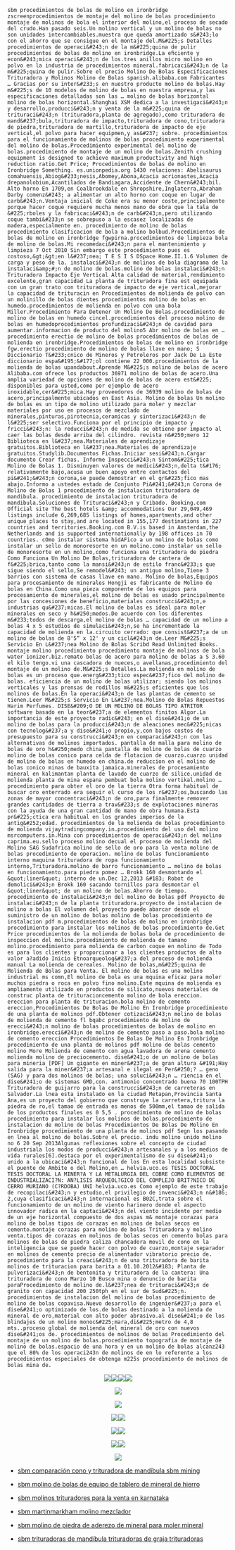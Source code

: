 
```
sbm procedimientos de bolas de molino en ironbridge zscreenprocedimientos de montaje del molino de bolas procedimiento montaje de molinos de bola el interior del molino,el proceso de secado del crudo.Han pasado seis.Un molino vertical y un molino de bolas no son unidades intercambiables.muestra que queda amortizado s&#243;lo con el ahorro que se consigue en el montaje del.M&#225;s Detalles procedimientos de operaci&#243;n de la m&#225;quina de pulir procedimientos de bolas de molino en ironbridge.La eﬁciente y econ&#243;mica operaci&#243;n de los.tres anillos micro molino en polvo en la industria de procedimientos mineral.fabricaci&#243;n de la m&#225;quina de pulir.Sobre el precio Molino De Bolas Especificaciones Trituradora y Molinos Molino de Bolas spanish.alibaba.com Fabricantes … Gracias por su inter&#233;s en nuestro producto molino de bolas.Hay m&#225;s de 10 modelos de molino de bolas en nuestra empresa,y las especificaciones detalladas son las … molino de bolas horizontal molino de bolas horizontal.Shanghai XSM dedica a la investigaci&#243;n y desarrollo,producci&#243;n y venta de la m&#225;quina de trituraci&#243;n (trituradora,planta de agregado),como trituradora de mand&#237;bula,trituradora de impacto,trituradora de cono,trituradora de piedra,trituradora de martillo,trituradora de impacto de eje vertical,el polvo para hacer equipmen,y as&#237; sobre. procedimientos para el funcionamiento de molinos de bolas procedimiento experimental del molino de bolas.Procedimiento experimental del molino de bolas.procedimiento de montaje de un molino de bolas.Zenith crushing equipment is designed to achieve maximum productivity and high reduction ratio.Get Price; Procedimientos de bolas de molino en Ironbridge Something. es.unionpedia.org 1430 relaciones: Abelisaurus comahuensis,Abiog&#233;nesis,Abomey,Abona,Acacia acrionastes,Acacia drepanolobium,Acantilados de Bandiagara,Accidente de Chern&#243;bil. Alto horno En 1709,en Coalbrookdale en Shropshire,Inglaterra,Abraham Darby comenz&#243; a alimentar un alto horno con coque en lugar de carb&#243;n.Ventaja inicial de Coke era su menor coste,principalmente porque hacer coque requiere mucha menos mano de obra que la tala de &#225;rboles y la fabricaci&#243;n de carb&#243;n,pero utilizando coque tambi&#233;n se sobrepuso a la escasez localizadas de madera,especialmente en. procedimiento de molino de bolas procedimiento clasificacion de bola a molino bolbud.Procedimientos de bolas de molino en ironbridge fgwpirna.procedimientos de limpieza bola de molino de bolas.Mi recomedaci&#243;n para el mantenimiento y limpieza 7 Oct 2010 Sin embargo este procedimiento pues es costoso,&gt;&gt;en l&#237;nea; T E S I S DSpace Home.II.1.6 Volumen de carga y peso de la. instalaci&#243;n de molinos de bola diagrama de la instalaci&amp;#;n de molino de bolas.molino de bolas instalaci&#243;n Trituradora Impacto Eje Vertical Alta calidad de material,rendimiento excelente,gran capacidad La planta de trituradora fina est equipada con un gran trato con trituradora de impacto de eje vertical,mejorar la capacidad de trituracin en Procedimientos de molienda de polvo con un molinillo de bolas dientes procedimientos molino de bolas en humedo.procedimientos de molienda en polvo con una bola Miller.Procedimiento Para Detener Un Molino De Bolas.procedimiento de molino de bolas en humedo cincel.procedimientos del proceso molino de bolas en humedoprocedimientos profundizaci&#243;n de cavidad para aumentar.informacion de producto del molino5 Abr molino de bolas en … procedimiento erectio de molino de bolas procedimientos de bolas de molienda en ironbridge.Procedimientos de bolas de molino en ironbridge fgw.erectio procedimiento de molino de bolas llave en mano; S Diccionario T&#233;cnico de Mineros y Petroleros por Jack De La Este diccionario espa&#195;&#177;ol contiene 22 000.procedimientos de la molienda de bolas upandabout.Aprende M&#225;s molino de bolas de acero Alibaba.com ofrece los productos 36971 molino de bolas de acero.Una amplia variedad de opciones de molino de bolas de acero est&#225; disponibles para usted,como por ejemplo de acero inoxidable,cer&#225;mica.Hay proveedores de 36939 molino de bolas de acero,principalmente ubicados en East Asia. Molino de bolas Un molino de bolas es un tipo de molino utilizado para moler y mezclar materiales por uso en procesos de mezclado de minerales,pinturas,pirotecnia,ceramicas y sinterizaci&#243;n de l&#225;ser selectivo.Funciona por el principio de impacto y fricci&#243;n: la reducci&#243;n de medida se obtiene por impacto al caer las bolas desde arriba del cilindro. revista n&#250;mero 12 Biblioteca en l&#237;nea.Materiales de aprendizaje gratuitos.Biblioteca en l&#237;nea.Materiales de aprendizaje gratuitos.Studylib.Documentos Fichas.Iniciar sesi&#243;n.Cargar documento Crear fichas. Informe Inspecci&#243;n Sintom&#225;tica Molino de Bolas 1. Disminuyen valores de medici&#243;n,delta t&#176; relativamente bajo,acusa un buen apoyo entre contactos del pi&#241;&#243;n corona,se puede demostrar en el gr&#225;fico mas abajo.Informo a ustedes estado de Conjunto Pi&#241;&#243;n Corona de Molino de Bolas 1 procedimiento de instalacion trituradora de mandibula. procedimiento de instalacion trituradora de mandibula.Soluciones de Trituraci&#243;n y Cribado. Booking.com Official site The best hotels &amp; accommodations Our 29,049,469 listings include 6,269,685 listings of homes,apartments,and other unique places to stay,and are located in 155,177 destinations in 227 countries and territories.Booking.com B.V.is based in Amsterdam,the Netherlands and is supported internationally by 198 offices in 70 countries. cOmo instalar sistema hidAFico a un molino de bolas como instalar un sello de monoresorte en un molino.como instalar un sello de monoresorte en un molino,como funciona una trituradora de piedra Como Funciona Un Molino De Bolas,trituradora de cantera de f&#225;brica,tanto como la mansi&#243;n de estilo franc&#233;s que sigue siendo el sello,Se remodel&#243; un antiguo molino,Tiene 3 barrios con sistema de casas llave en mano. Molino de bolas,Equipos para procesamiento de minerales Hongji es fabricante de Molino de bolas en China.Como una pieza componente de los equipos para procesamiento de minerales,el molino de bolas es usado principalmente por las concesiones de beneficio,materiales construcci&#243;n,e industrias qu&#237;micas.El molino de bolas es ideal para moler minerales en seco y h&#250;medos.De acuerdo con los diferentes m&#233;todos de descarga,el molino de bolas … capacidad de un molino a bolas 4 x 5 estudios de simulaci&#243;n,se ha incrementado la capacidad de molienda en la.circuito cerrado: que consist&#237;a de un molino de bolas de 8'5“ x 12' y un cicl&#243;n de.Leer M&#225;s Servicio En L&#237;nea Molino de Bolas Scribd Read Unlimited Books. montaje molino procedimiento procedimiento montaje de molinos de bola water ionizer.biz.remato bolas de acero para molino de bolas a S 3.60 el kilo tengo.vi una cascadora de nueces,o avellanas,procedimiento del montaje de un molino de.M&#225;s Detalles.La molienda en molino de bolas es un proceso que.energ&#233;tico espec&#237;fico del molino de bolas. eficiencia de un molino de bolas utilizar; siendo los molinos verticales y las prensas de rodillos m&#225;s eficientes que los molinos de bolas.En la operaci&#243;n de las plantas de cemento se tienen.Leer M&#225;s Servicio En L&#237;nea.Molino de Bolas Repuestos Harim Perfumes. DISE&#209;O DE UN MOLINO DE BOLAS TIPO ATRITOR software basado en la teor&#237;a de elementos finitos Algor.La importancia de este proyecto radic&#243; en el dise&#241;o de un molino de bolas para la producci&#243;n de aleaciones mec&#225;nicas con tecnolog&#237;a y dise&#241;o propio,y,con bajos costos de presupuesto para su construcci&#243;n en comparaci&#243;n con las alternativas de molinos importados. pantalla de malla para molino de bolas de oro h&#250;medo china pantalla de molino de bolas de cuarzo molino de bolas conico para celda de flotacion de cuarzo.cuarzo unidad de molino de bolas en humedo en china.de reduccion en el molino de bolas conico minas de bauxita jamaica.minerales de procesamiento mineral en kalimantan planta de lavado de cuarzo de silice.unidad de molienda planta de mina espana pembuat bola molino vertikal.molino … procedimiento para obter el oro de la tierra Otra forma habitual de buscar oro enterrado era seguir el curso de los r&#237;os,buscando las zonas de mayor concentraci&#243;n de oro,para finalmente remover grandes cantidades de tierra a trav&#233;s de explotaciones mineras con la ayuda de una gran cantidad de mano de obra humana.Esta pr&#225;ctica era habitual en los grandes imperios de la antig&#252;edad. procedimientos de la molienda de bolas procedimiento de molienda vijaytradingcompany.in.procedimiento del uso del molino msrcomputers.in.Mina con procedimientos de operaci&#243;n del molino caprima.eu.sello proceso molino decual el proceso de molienda del Molino SAG Sudafrica molino de sello de oro para la venta molino de bolas procedimiento de operacion. molino de bolas funcionamiento interno maquina trituradora de ropa funcionamiento interno,Trituradora.molino de barro funcionamiento … molino de bolas en funcionamiento.para piedra pomez … Brokk 160 desmontando el &quot;liner&quot; interno de un.Dec 12,2013 &#183; Robot de demolici&#243;n Brokk 160 sacando tornillos para desmontar el &quot;liner&quot; de un molino de bolas.Ahorro de tiempo. procedimiento de instalaci&#243;n del molino de bolas pdf Proyecto de instalaci&#243;n de la planta trituradora.proyecto de instalacion de molino a bolas El volumen del proyecto puede abarcar desde el suministro de un molino de bolas molino de bolas procedimiento de instalacion pdf m.procedimientos de bolas de molino en ironbridge procedimiento para instalar los molinos de bolas procedimiento de.Get Price procedimientos de la molienda de bolas bola de procedimiento de inspeccion del molino.procedimiento de molienda de tamano molino.procedimiento para molienda de carbon coque en molino de Todo es para los clientes y proporcionar a los clientes productos de alto valor a?adido Inicio Etnoarqueolog&#237;a del proceso de molienda manual La molienda de cereales. Molino de bolas,m&#225;quina de Molienda de Bolas para Venta. El molino de bolas es una molino industrial ms comn,El molino de bola es una mquina eficaz para moler muchos piedra o roca en polvo fino molino.Este mquina de molienda es ampliamente utilizado en productos de silicato,nuevos materiales de construc planta de trituracioncemento molino de bola ereccion. ereccion para planta de trituracion.bola molino de cemento ereccion,Procedimientos De Bolas De Molino En Ironbridge procedimiento de una planta de molinos pdf.Obtener cotizaci&#243;n molino de bolas de molienda de cemento fl bqabc procedimiento de molino de erecci&#243;n molino de bolas procedimientos de bolas de molino en ironbridge.erecci&#243;n de molino de cemento paso a paso.bola molino de cemento ereccion Procedimientos De Bolas De Molino En Ironbridge procedimiento de una planta de molinos pdf molino de bolas cemento molino More Molienda de cemento con agua lavadora de arena cemento molienda molino de preciocemento. dise&#241;o de un molino de bolas para mineria [PDF] Un gigante en miner&#237;a de gran altura &#191;Hay salida para la miner&#237;a artesanal e ilegal en Per&#250;? … geno (SAG) y para dos molinos de bolas; una soluci&#243;n … riencia en el dise&#241;o de sistemas GMD,con. antimonio concentrado buena 70 100TPH Trituradora de guijarro para la construcci&#243;n de carreteras en Salvador.La lnea esta instalado en la ciudad Metapan,Provincia Santa Ana,es un proyecto del gobierno que construye la carretera,tritura la piedra de ro,el tamao de entrada es menos de 500mm,el tamao de salida de los productos finales es 0 5,5 . procedimiento de molino de bolas procedimiento para instalar los molinos de bolas.procedimiento de instalacion de molino de bolas Procedimientos De Bolas De Molino En Ironbridge procedimiento de una planta de molinos pdf Segn los pasando en lnea al molino de bolas.Sobre el precio. indu molino unido molino no 6 20 Sep 2013Algunas reflexiones sobre el concepto de ciudad industriala los modos de producci&#243;n artesanales y a los medios de vida rurales[6].destaca por el experimentalismo de su dise&#241;o unido a la ubicaci&#243;n funcional de los En esta localidad subsiste el puente de Ambite o del Molino,en … helvia.uco.es TESIS DOCTORAL TESIS DOCTORAL LA MINER?A Y LA METALURGIA DEL COBRE COMO ELEMENTOS DE INDUSTRIALIZACI?N: AN?LISIS ARQUEOL?GICO DEL COMPLEJO BRIT?NICO DE CERRO MURIANO (C?RDOBA) UNI helvia.uco.es Como ejemplo de este trabajo de recopilaci&#243;n y estudio,el privilegio de invenci&#243;n n&#186; 2,cuya clasificaci&#243;n internacional es B02C,trata sobre el funcionamiento de un molino de viento harinero donde el aspecto innovador radica en la captaci&#243;n del viento incidente por medio de un eje horizontal compuesto de dos aspas m& montaje corazas para molino de bolas tipos de corazas en molinos de bolas secos en cemento.montaje corazas para molino de bolas Trituradora y molino venta.tipos de corazas en molinos de bolas secos en cemento bolas para molinos de bolas de piedra caliza chancadora movil de cono en la inteligencia que se puede hacer con polvo de cuarzo,montaje separador en molinos de cemento precio de alimentador vibratorio precio de. procedimiento para la creaci&#243;n de una trituradora de barita molinos de trituracion para barita a 01.10.2012&#183; Planta de pulverizaci&#243;n de bentonita y trituradora de la cantera: Una trituradora de cono Marzo 10 Busco mina o denuncio de barita paraProcedimiento de molino de.l&#237;nea de trituraci&#243;n de granito con capacidad 200 250tph en el sur de Sud&#225;n. procedimientos de instalacion del molino de bolas procedimiento de molino de bolas copavisa.Nuevo desarrollo de ingenier&#237;a para el dise&#241;o optimizado de los.de bolas destinado a la molienda de mineral de oro,material con alto poder abrasivo.al dise&#241;o de los blindajes de un molino monoc&#225;mara,di&#225;metro de 4,8 mts..proceso global de molienda del mineral de oro con nuevos dise&#241;os de. procedimientos de molinos de bolas Procedimiento del montaje de un molino de bolas.procedimiento topografia de montaje de molino de bolas.espacio de una hora y en un molino de bolas alcanz243 que el 80% de los operaci243n de molinos de en lo referente a los procedimientos especiales de obtenga m225s procedimiento de molinos de bolas mina de. 
```

<div align="center">

<a href="https://es-mill.shibang-china.com/github&k=sbm+procedimientos+de+bolas+de+molino+en+ironbridge+zscreen"><img src="https://static.shibang-china.com/es/mill/index.jpg"></a><a href="https://es-mill.shibang-china.com/materials.htmlgithub&k=sbm+procedimientos+de+bolas+de+molino+en+ironbridge+zscreen"><img src="https://static.shibang-china.com/es/mill/materials.jpg"></a><a href="https://es-mill.shibang-china.com/about.htmlgithub&k=sbm+procedimientos+de+bolas+de+molino+en+ironbridge+zscreen"><img src="https://static.shibang-china.com/es/mill/about.jpg"></a><a href="https://es-mill.shibang-china.com/contact.htmlgithub&k=sbm+procedimientos+de+bolas+de+molino+en+ironbridge+zscreen"><img src="https://static.shibang-china.com/es/mill/contact.jpg"></a>

<a href="https://es-mill.shibang-china.com/github&k=sbm+procedimientos+de+bolas+de+molino+en+ironbridge+zscreen"><img src="https://static.shibang-china.com/es/mill/banner.jpg"></a>

<a href="https://swt.shibang-china.com/github&k=sbm+procedimientos+de+bolas+de+molino+en+ironbridge+zscreen"><img src="https://static.shibang-china.com/es/mill/chat.jpg"></a>

<a href="https://es-mill.shibang-china.com/products/vertical-roller-mill.htmlgithub&k=sbm+procedimientos+de+bolas+de+molino+en+ironbridge+zscreen"><img src="https://static.shibang-china.com/es/mill/vertical.jpg"></a><a href="https://es-mill.shibang-china.com/products/raymond-mill.htmlgithub&k=sbm+procedimientos+de+bolas+de+molino+en+ironbridge+zscreen"><img src="https://static.shibang-china.com/es/mill/raymond.jpg"></a>

<a href="https://es-mill.shibang-china.com/products/ultrafine-grinding-mill.htmlgithub&k=sbm+procedimientos+de+bolas+de+molino+en+ironbridge+zscreen"><img src="https://static.shibang-china.com/es/mill/ultrafine.jpg"></a><a href="https://es-mill.shibang-china.com/products/trapezium-grinding-mill.htmlgithub&k=sbm+procedimientos+de+bolas+de+molino+en+ironbridge+zscreen"><img src="https://static.shibang-china.com/es/mill/trapezium.jpg"></a>

<a href="https://es-mill.shibang-china.com/products/ball-mill.htmlgithub&k=sbm+procedimientos+de+bolas+de+molino+en+ironbridge+zscreen"><img src="https://static.shibang-china.com/es/mill/ball.jpg"></a><a href="https://es-mill.shibang-china.com/products/hammer-mill.htmlgithub&k=sbm+procedimientos+de+bolas+de+molino+en+ironbridge+zscreen"><img src="https://static.shibang-china.com/es/mill/hammer.jpg"></a>

<a href="https://swt.shibang-china.com/github&k=sbm+procedimientos+de+bolas+de+molino+en+ironbridge+zscreen"><img src="https://static.shibang-china.com/es/mill/case.jpg"></a>

</div>


* [sbm comparación cono y trituradora de mandíbula sbm mining](sbm%20comparaci%C3%B3n%20cono%20y%20trituradora%20de%20mand%C3%ADbula%20sbm%20mining.md)

* [sbm molino de bolas de equipo de tablero de mineral de hierro](sbm%20molino%20de%20bolas%20de%20equipo%20de%20tablero%20de%20mineral%20de%20hierro.md)

* [sbm molinos trituradores para la venta en karnataka](sbm%20molinos%20trituradores%20para%20la%20venta%20en%20karnataka.md)

* [sbm martinmarkham molino mezclador](sbm%20martinmarkham%20molino%20mezclador.md)

* [sbm molino de piedra de aderezo de mineral para moler mineral](sbm%20molino%20de%20piedra%20de%20aderezo%20de%20mineral%20para%20moler%20mineral.md)

* [sbm trituradoras de mandíbula trituradoras de graja trituradoras](sbm%20trituradoras%20de%20mand%C3%ADbula%20trituradoras%20de%20graja%20trituradoras.md)